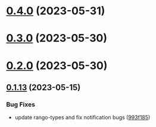 # [0.4.0](https://github.com/rango-exchange/rango-client/compare/signer-evm@0.3.0...signer-evm@0.4.0) (2023-05-31)



# [0.3.0](https://github.com/rango-exchange/rango-client/compare/signer-evm@0.2.0...signer-evm@0.3.0) (2023-05-30)



# [0.2.0](https://github.com/rango-exchange/rango-client/compare/signer-evm@0.1.14...signer-evm@0.2.0) (2023-05-30)



## [0.1.13](https://github.com/rango-exchange/rango-client/compare/signer-evm@0.1.12...signer-evm@0.1.13) (2023-05-15)


### Bug Fixes

* update rango-types and fix notification bugs ([993f185](https://github.com/rango-exchange/rango-client/commit/993f185e0b8c5e5e15a2c65ba2d85d1f9c8daa90))



